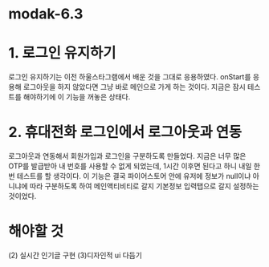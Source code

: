 # modak-6.3
# 1. 로그인 유지하기 
로그인 유지하기는 이전 하울스타그램에서 배운 것을 그대로 응용하였다. onStart를 응용해 로그아웃을 하지 않았다면 그냥 바로 메인으로 가게 하는 것이다. 지금은 잠시 테스트를 해야하기에 이 기능을 꺼놓은 상태다.

# 2. 휴대전화 로그인에서 로그아웃과 연동
로그아웃과 연동해서 회원가입과 로그인을 구분하도록 만들었다. 지금은 너무 많은 OTP를 발급받아 내 번호를 사용할 수 없게 되었는데, 1시간 이후면 된다고 하니 내일 한번 테스트를 할 생각이다.
이 기능은 결국 파이어스토어 안에 유저에 정보가 null이냐 아니냐에 따라 구분하도록 하여 메인액티비티로 갈지 기본정보 입력탭으로 갈지 설정하는 것이었다.
# 해야할 것
(2) 실시간 인기글 구현 (3)디자인적 ui 다듬기
